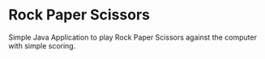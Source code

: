 # Rock Paper Scissors
Simple Java Application to play Rock Paper Scissors against the computer with simple scoring.
